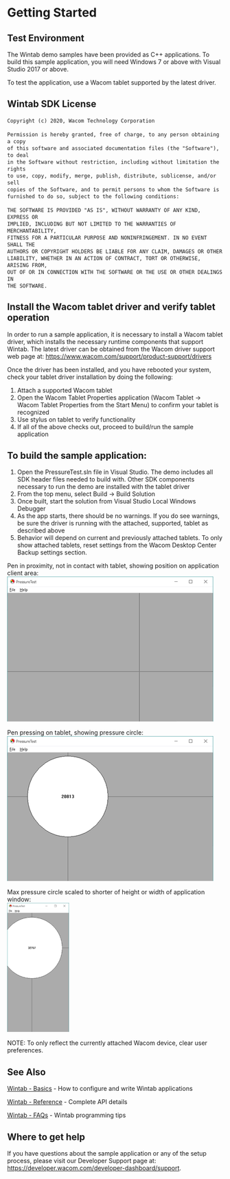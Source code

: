 # Getting Started 

## Test Environment
The Wintab demo samples have been provided as C++ applications. To build this sample application, you will need Windows 7 or above with Visual Studio 2017 or above.

To test the application, use a Wacom tablet supported by the latest driver.

## Wintab SDK License
```
Copyright (c) 2020, Wacom Technology Corporation
 
Permission is hereby granted, free of charge, to any person obtaining a copy
of this software and associated documentation files (the "Software"), to deal
in the Software without restriction, including without limitation the rights
to use, copy, modify, merge, publish, distribute, sublicense, and/or sell
copies of the Software, and to permit persons to whom the Software is
furnished to do so, subject to the following conditions:
 
THE SOFTWARE IS PROVIDED "AS IS", WITHOUT WARRANTY OF ANY KIND, EXPRESS OR
IMPLIED, INCLUDING BUT NOT LIMITED TO THE WARRANTIES OF MERCHANTABILITY,
FITNESS FOR A PARTICULAR PURPOSE AND NONINFRINGEMENT. IN NO EVENT SHALL THE
AUTHORS OR COPYRIGHT HOLDERS BE LIABLE FOR ANY CLAIM, DAMAGES OR OTHER
LIABILITY, WHETHER IN AN ACTION OF CONTRACT, TORT OR OTHERWISE, ARISING FROM,
OUT OF OR IN CONNECTION WITH THE SOFTWARE OR THE USE OR OTHER DEALINGS IN
THE SOFTWARE.
```

## Install the Wacom tablet driver and verify tablet operation
In order to run a sample application, it is necessary to install a Wacom tablet driver, which installs the necessary runtime components that support Wintab. The latest driver can be obtained from the Wacom driver support web page at: https://www.wacom.com/support/product-support/drivers

Once the driver has been installed, and you have rebooted your system, check your tablet driver installation by doing the following:

1. Attach a supported Wacom tablet
2. Open the Wacom Tablet Properties application (Wacom Tablet → Wacom Tablet Properties from the Start Menu) to confirm your tablet is recognized
3. Use stylus on tablet to verify functionality
4. If all of the above checks out, proceed to build/run the sample application

## To build the sample application:
1. Open the PressureTest.sln file in Visual Studio. The demo includes all SDK header files needed to build with. Other SDK components necessary to run the demo are installed with the tablet driver
1. From the top menu, select Build → Build Solution
1. Once built, start the solution from Visual Studio Local Windows Debugger
1. As the app starts, there should be no warnings. If you do see warnings, be sure the driver is running with the attached, supported, tablet as described above
1. Behavior will depend on current and previously attached tablets. To only show attached tablets, reset settings from the Wacom Desktop Center Backup settings section.

Pen in proximity, not in contact with tablet, showing position on application client area:  
![](./Media/sc-gs-pt-penProx.png)


Pen pressing on tablet, showing pressure circle:  
![](./Media/sc-gs-pt-penPress.png)

Max pressure circle scaled to shorter of height or width of application window:  
![](./Media/sc-gs-pt-maxPress.png)


NOTE: To only reflect the currently attached Wacom device, clear user preferences.
## See Also
[Wintab - Basics](https://developer-docs.wacom.com/wacom-device-api/docs/wintab-basics) - How to configure and write Wintab applications  

[Wintab - Reference](https://developer-docs.wacom.com/wacom-device-api/docs/wintab-reference) - Complete API details 

[Wintab - FAQs](https://developer-docs.wacom.com/wacom-device-api/docs/wintab-faqs) - Wintab programming tips  

## Where to get help  
If you have questions about the sample application or any of the setup process, please visit our Developer Support page at: https://developer.wacom.com/developer-dashboard/support.
